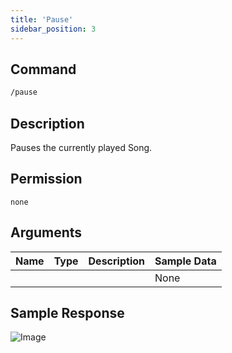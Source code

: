 ```yaml
---
title: 'Pause'
sidebar_position: 3
---
```


## Command
```txt
/pause
```

## Description
Pauses the currently played Song.

## Permission
`none`

## Arguments
| Name | Type | Description | Sample Data |
| ---- | ---- | ----------- | ----------- |
|  |  |  | None |

## Sample Response
![Image](https://cdn.utilbot.co/Discord_JvMZ1vqh0c.png)
